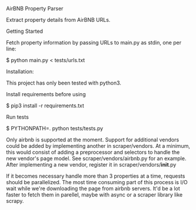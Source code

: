 AirBNB Property Parser

Extract property details from  AirBNB URLs.

Getting Started

Fetch property information by passing URLs to main.py as stdin, one per line:

$ python main.py < tests/urls.txt

Installation:

This project has only been tested with python3.

Install requirements before using

$ pip3 install -r requirements.txt

Run tests

$ PYTHONPATH=. python tests/tests.py

Only airbnb is supported at the moment. Support for additional vendors could be added by implementing another in scraper/vendors. At a minimum, this would consist of adding a preprocessor and selectors to handle the new vendor's page model. See scraper/vendors/airbnb.py for an example. After implementing a new vendor, register it in scraper/vendors/__init__.py

If it becomes necessary handle more than 3 properties at a time, requests should be parallelized. The most time consuming part of this process is I/O wait while we're downloading the page from airbnb servers. It'd be a lot faster to fetch them in parellel, maybe with async or a scraper library like scrapy.
